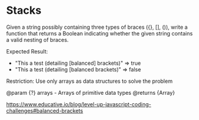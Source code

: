 # Stacks

Given a string possibly containing three types of braces ({}, [], ()), write a function that returns a Boolean indicating whether the given string contains a valid nesting of braces.

Expected Result:

- "This a test (detailing [balanced] brackets)" => true
- "This a test (detailing [balanced brackets)" => false

Restriction: Use only arrays as data structures to solve the problem

@param {?} arrays - Arrays of primitive data types
@returns {Array}

https://www.educative.io/blog/level-up-javascript-coding-challenges#balanced-brackets
